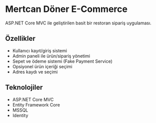 # Mertcan Döner E-Commerce

ASP.NET Core MVC ile geliştirilen basit bir restoran sipariş uygulaması.

## Özellikler

- Kullanıcı kayıt/giriş sistemi
- Admin paneli ile ürün/sipariş yönetimi
- Sepet ve ödeme sistemi (Fake Payment Service)
- Opsiyonel ürün içeriği seçimi
- Adres kaydı ve seçimi

## Teknolojiler

- ASP.NET Core MVC
- Entity Framework Core
- MSSQL
- Identity
